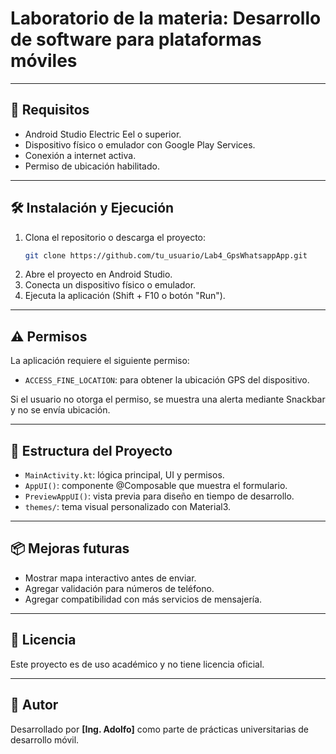 # Laboratorio de la materia: Desarrollo de software para plataformas móviles

---

## 🧰 Requisitos

- Android Studio Electric Eel o superior.
- Dispositivo físico o emulador con Google Play Services.
- Conexión a internet activa.
- Permiso de ubicación habilitado.

---

## 🛠️ Instalación y Ejecución

1. Clona el repositorio o descarga el proyecto:
    ```bash
    git clone https://github.com/tu_usuario/Lab4_GpsWhatsappApp.git
    ```
2. Abre el proyecto en Android Studio.
3. Conecta un dispositivo físico o emulador.
4. Ejecuta la aplicación (Shift + F10 o botón "Run").

---

## ⚠️ Permisos

La aplicación requiere el siguiente permiso:

- `ACCESS_FINE_LOCATION`: para obtener la ubicación GPS del dispositivo.

Si el usuario no otorga el permiso, se muestra una alerta mediante Snackbar y no se envía ubicación.

---

## 🤖 Estructura del Proyecto

- `MainActivity.kt`: lógica principal, UI y permisos.
- `AppUI()`: componente @Composable que muestra el formulario.
- `PreviewAppUI()`: vista previa para diseño en tiempo de desarrollo.
- `themes/`: tema visual personalizado con Material3.

---

## 📦 Mejoras futuras

- Mostrar mapa interactivo antes de enviar.
- Agregar validación para números de teléfono.
- Agregar compatibilidad con más servicios de mensajería.

---

## 📄 Licencia

Este proyecto es de uso académico y no tiene licencia oficial.

---

## 🙋 Autor

Desarrollado por **[Ing. Adolfo]** como parte de prácticas universitarias de desarrollo móvil.  
